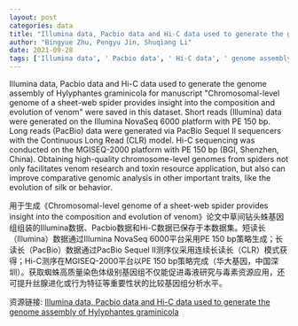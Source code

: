 ```yaml
---
layout: post
categories: data
title: "Illumina data, Pacbio data and Hi-C data used to generate the genome assembly of  Hylyphantes graminicola"
author: "Bingyue Zhu, Pengyu Jin, Shuqiang Li"
date: 2021-09-28
tags: ['Illumina data', ' Pacbio data', ' Hi-C data', ' genome assembly', ' Hylyphantes graminicola', ' Chromosomal-level genome', ' sheet-web spider', ' venom', ' evolution', ' Illumina NovaSeq 6000', ' PE 150 bp', ' PacBio Sequel II', ' Continuous Long Read', ' CLR', ' MGISEQ-2000', ' BGI', ' high-quality chromosome-level genomes', ' spiders', ' venom research', ' toxin resource application', ' comparative genomic analysis', ' silk evolution', ' behavior evolution']
---
```


Illumina data, Pacbio data and Hi-C data used to generate the genome assembly of Hylyphantes graminicola for manuscript "Chromosomal-level genome of a sheet-web spider provides insight into the composition and evolution of venom" were saved in this dataset. Short reads (Illumina) data were generated on the Illumina NovaSeq 6000 platform with PE 150 bp. Long reads (PacBio) data were generated via PacBio Sequel II sequencers with the Continuous Long Read (CLR) model. Hi-C sequencing was conducted on the MGISEQ-2000 platform with PE 150 bp (BGI, Shenzhen, China). Obtaining high-quality chromosome-level genomes from spiders not only facilitates venom research and toxin resource application, but also can improve comparative genomic analysis in other important traits, like the evolution of silk or behavior.

用于生成《Chromosomal-level genome of a sheet-web spider provides insight into the composition and evolution of venom》论文中草间钻头蛛基因组组装的Illumina数据、Pacbio数据和Hi-C数据已保存于本数据集。短读长（Illumina）数据通过Illumina NovaSeq 6000平台采用PE 150 bp策略生成；长读长（PacBio）数据通过PacBio Sequel II测序仪采用连续长读长（CLR）模式获得；Hi-C测序在MGISEQ-2000平台以PE 150 bp策略完成（华大基因，中国深圳）。获取蜘蛛高质量染色体级别基因组不仅能促进毒液研究与毒素资源应用，还可提升丝腺进化或行为特征等重要性状的比较基因组分析水平。

资源链接: [Illumina data, Pacbio data and Hi-C data used to generate the genome assembly of  Hylyphantes graminicola](https://doi.org/10.11922/sciencedb.01166)
